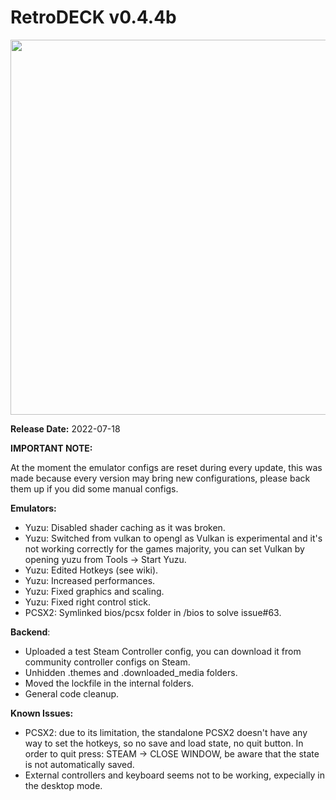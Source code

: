 # RetroDECK v0.4.4b

<img src="../../../wiki_images/logos/rd-logo-box.png" width="600">

**Release Date:** 2022-07-18

**IMPORTANT NOTE:**

At the moment the emulator configs are reset during every update, this was made because every version may bring new configurations, please back them up if you did some manual configs.

**Emulators:**
            
- Yuzu: Disabled shader caching as it was broken.
- Yuzu: Switched from vulkan to opengl as Vulkan is experimental and it's not working correctly for the games majority, you can set Vulkan by opening yuzu from Tools -> Start Yuzu.
- Yuzu: Edited Hotkeys (see wiki).
- Yuzu: Increased performances.
- Yuzu: Fixed graphics and scaling.
- Yuzu: Fixed right control stick.
- PCSX2: Symlinked bios/pcsx folder in /bios to solve issue#63.

            
**Backend**:
            
- Uploaded a test Steam Controller config, you can download it from community controller configs on Steam.
- Unhidden .themes and .downloaded_media folders.
- Moved the lockfile in the internal folders.
- General code cleanup.
            
**Known Issues:**
            
- PCSX2: due to its limitation, the standalone PCSX2 doesn't have any way to set the hotkeys, so no save and load state, no quit button. In order to quit press: STEAM -> CLOSE WINDOW, be aware that the state is not automatically saved.
- External controllers and keyboard seems not to be working, expecially in the desktop mode.
